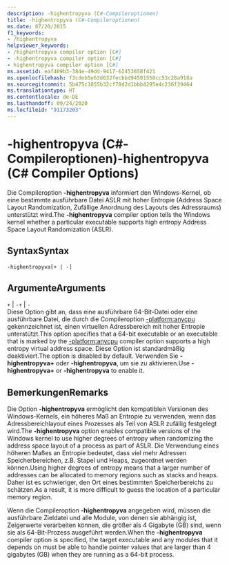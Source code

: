 ```yaml
---
description: -highentropyva (C#-Compileroptionen)
title: -highentropyva (C#-Compileroptionen)
ms.date: 07/20/2015
f1_keywords:
- /highentropyva
helpviewer_keywords:
- /highentropyva compiler option [C#]
- -highentropyva compiler option [C#]
- highentropyva compiler option [C#]
ms.assetid: eaf409b3-384e-49dd-9417-62453658f421
ms.openlocfilehash: f3cdeb5e63d632fecbbd94501558cc53c28a918a
ms.sourcegitcommit: 5b475c1855b32cf78d2d1bbb4295e4c236f39464
ms.translationtype: HT
ms.contentlocale: de-DE
ms.lasthandoff: 09/24/2020
ms.locfileid: "91173203"
---
```

# <a name="-highentropyva-c-compiler-options"></a><span data-ttu-id="e0e1b-103">-highentropyva (C#-Compileroptionen)</span><span class="sxs-lookup"><span data-stu-id="e0e1b-103">-highentropyva (C# Compiler Options)</span></span>

<span data-ttu-id="e0e1b-104">Die Compileroption **-highentropyva** informiert den Windows-Kernel, ob eine bestimmte ausführbare Datei ASLR mit hoher Entropie (Address Space Layout Randomization, Zufällige Anordnung des Layouts des Adressraums) unterstützt wird.</span><span class="sxs-lookup"><span data-stu-id="e0e1b-104">The **-highentropyva** compiler option tells the Windows kernel whether a particular executable supports high entropy Address Space Layout Randomization (ASLR).</span></span>  
  
## <a name="syntax"></a><span data-ttu-id="e0e1b-105">Syntax</span><span class="sxs-lookup"><span data-stu-id="e0e1b-105">Syntax</span></span>  
  
```console  
-highentropyva[+ | -]  
```  
  
## <a name="arguments"></a><span data-ttu-id="e0e1b-106">Argumente</span><span class="sxs-lookup"><span data-stu-id="e0e1b-106">Arguments</span></span>  

 <span data-ttu-id="e0e1b-107">`+` &#124; `-`</span><span class="sxs-lookup"><span data-stu-id="e0e1b-107">`+` &#124; `-`</span></span>  
 <span data-ttu-id="e0e1b-108">Diese Option gibt an, dass eine ausführbare 64-Bit-Datei oder eine ausführbare Datei, die durch die Compileroption [-platform:anycpu](./platform-compiler-option.md) gekennzeichnet ist, einen virtuellen Adressbereich mit hoher Entropie unterstützt.</span><span class="sxs-lookup"><span data-stu-id="e0e1b-108">This option specifies that a 64-bit executable or an executable that is marked by the [-platform:anycpu](./platform-compiler-option.md) compiler option supports a high entropy virtual address space.</span></span> <span data-ttu-id="e0e1b-109">Diese Option ist standardmäßig deaktiviert.</span><span class="sxs-lookup"><span data-stu-id="e0e1b-109">The option is disabled by default.</span></span> <span data-ttu-id="e0e1b-110">Verwenden Sie **-highentropyva+** oder **-highentropyva**, um sie zu aktivieren.</span><span class="sxs-lookup"><span data-stu-id="e0e1b-110">Use **-highentropyva+** or **-highentropyva** to enable it.</span></span>  
  
## <a name="remarks"></a><span data-ttu-id="e0e1b-111">Bemerkungen</span><span class="sxs-lookup"><span data-stu-id="e0e1b-111">Remarks</span></span>  

 <span data-ttu-id="e0e1b-112">Die Option **-highentropyva** ermöglicht den kompatiblen Versionen des Windows-Kernels, ein höheres Maß an Entropie zu verwenden, wenn das Adressbereichlayout eines Prozesses als Teil von ASLR zufällig festgelegt wird.</span><span class="sxs-lookup"><span data-stu-id="e0e1b-112">The **-highentropyva** option enables compatible versions of the Windows kernel to use higher degrees of entropy when randomizing the address space layout of a process as part of ASLR.</span></span> <span data-ttu-id="e0e1b-113">Die Verwendung eines höheren Maßes an Entropie bedeutet, dass viel mehr Adressen Speicherbereichen, z.B. Stapel und Heaps, zugeordnet werden können.</span><span class="sxs-lookup"><span data-stu-id="e0e1b-113">Using higher degrees of entropy means that a larger number of addresses can be allocated to memory regions such as stacks and heaps.</span></span> <span data-ttu-id="e0e1b-114">Daher ist es schwieriger, den Ort eines bestimmten Speicherbereichs zu schätzen.</span><span class="sxs-lookup"><span data-stu-id="e0e1b-114">As a result, it is more difficult to guess the location of a particular memory region.</span></span>  
  
 <span data-ttu-id="e0e1b-115">Wenn die Compileroption **-highentropyva** angegeben wird, müssen die ausführbare Zieldatei und alle Module, von denen sie abhängig ist, Zeigerwerte verarbeiten können, die größer als 4 Gigabyte (GB) sind, wenn sie als 64-Bit-Prozess ausgeführt werden.</span><span class="sxs-lookup"><span data-stu-id="e0e1b-115">When the **-highentropyva** compiler option is specified, the target executable and any modules that it depends on must be able to handle pointer values that are larger than 4 gigabytes (GB) when they are running as a 64-bit process.</span></span>
